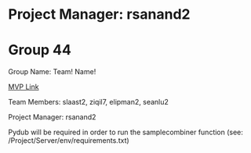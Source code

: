Project Manager: rsanand2
=======
# Group 44
Group Name: Team! Name!

[MVP Link](https://docs.google.com/document/d/15k1GTsKZBR0lC7KWV-gHdajixgGJjyYPr2SbvYcYIMY/edit?usp=sharing)

Team Members: slaast2, ziqil7, elipman2, seanlu2

Project Manager: rsanand2

Pydub will be required in order to run the samplecombiner function
(see: /Project/Server/env/requirements.txt)
